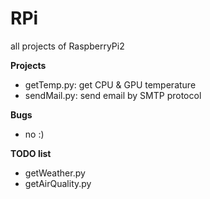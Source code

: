 # RPi
all projects of RaspberryPi2

__Projects__

* getTemp.py: get CPU & GPU temperature
* sendMail.py: send email by SMTP protocol

__Bugs__
* no :)

__TODO list__

* getWeather.py
* getAirQuality.py

